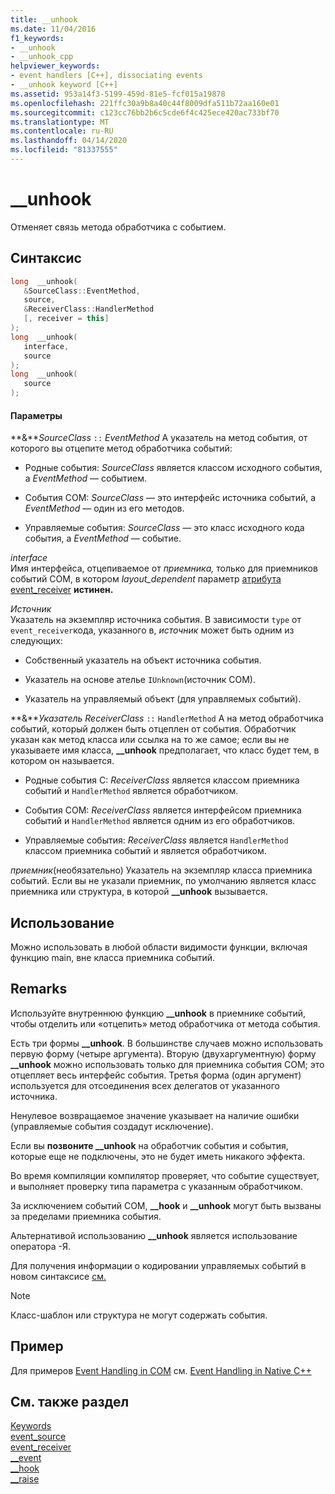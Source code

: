 ```yaml
---
title: __unhook
ms.date: 11/04/2016
f1_keywords:
- __unhook
- __unhook_cpp
helpviewer_keywords:
- event handlers [C++], dissociating events
- __unhook keyword [C++]
ms.assetid: 953a14f3-5199-459d-81e5-fcf015a19878
ms.openlocfilehash: 221ffc30a9b8a40c44f8009dfa511b72aa160e01
ms.sourcegitcommit: c123cc76bb2b6c5cde6f4c425ece420ac733bf70
ms.translationtype: MT
ms.contentlocale: ru-RU
ms.lasthandoff: 04/14/2020
ms.locfileid: "81337555"
---
```

# <a name="__unhook"></a>__unhook

Отменяет связь метода обработчика с событием.

## <a name="syntax"></a>Синтаксис

```cpp
long  __unhook(
   &SourceClass::EventMethod,
   source,
   &ReceiverClass::HandlerMethod
   [, receiver = this]
);
long  __unhook(
   interface,
   source
);
long  __unhook(
   source
);
```

#### <a name="parameters"></a>Параметры

**&***SourceClass* `::` *EventMethod* A указатель на метод события, от которого вы отцепите метод обработчика событий:

- Родные события: *SourceClass* является классом исходного события, а *EventMethod* — событием.

- События COM: *SourceClass* — это интерфейс источника событий, а *EventMethod* — один из его методов.

- Управляемые события: *SourceClass* — это класс исходного кода события, а *EventMethod* — событие.

*interface*<br/>
Имя интерфейса, отцепиваемое от *приемника,* только для приемников событий COM, в котором *layout_dependent* параметр [атрибута event_receiver](../windows/attributes/event-receiver.md) **истинен.**

*Источник*<br/>
Указатель на экземпляр источника события. В зависимости `type` от `event_receiver`кода, указанного в, *источник* может быть одним из следующих:

- Собственный указатель на объект источника события.

- Указатель на основе ателье `IUnknown`(источник COM).

- Указатель на управляемый объект (для управляемых событий).

**&***Указатель ReceiverClass* `::` `HandlerMethod` A на метод обработчика событий, который должен быть отцеплен от события. Обработчик указан как метод класса или ссылка на то же самое; если вы не указываете имя класса, **__unhook** предполагает, что класс будет тем, в котором он называется.

- Родные события C: *ReceiverClass* является классом приемника событий и `HandlerMethod` является обработчиком.

- События COM: *ReceiverClass* является интерфейсом приемника событий и `HandlerMethod` является одним из его обработчиков.

- Управляемые события: *ReceiverClass* является `HandlerMethod` классом приемника событий и является обработчиком.

*приемник*(необязательно) Указатель на экземпляр класса приемника событий. Если вы не указали приемник, по умолчанию является класс приемника или структура, в которой **__unhook** вызывается.

## <a name="usage"></a>Использование

Можно использовать в любой области видимости функции, включая функцию main, вне класса приемника событий.

## <a name="remarks"></a>Remarks

Используйте внутреннюю функцию **__unhook** в приемнике событий, чтобы отделить или «отцепить» метод обработчика от метода события.

Есть три формы **__unhook**. В большинстве случаев можно использовать первую форму (четыре аргумента). Вторую (двухаргументную) форму **__unhook** можно использовать только для приемника события COM; это отцепляет весь интерфейс события. Третья форма (один аргумент) используется для отсоединения всех делегатов от указанного источника.

Ненулевое возвращаемое значение указывает на наличие ошибки (управляемые события создадут исключение).

Если вы **позвоните __unhook** на обработчик события и события, которые еще не подключены, это не будет иметь никакого эффекта.

Во время компиляции компилятор проверяет, что событие существует, и выполняет проверку типа параметра с указанным обработчиком.

За исключением событий COM, **__hook** и **__unhook** могут быть вызваны за пределами приемника события.

Альтернативой использованию **__unhook** является использование оператора -Я.

Для получения информации о кодировании управляемых событий в новом синтаксисе [см.](../extensions/event-cpp-component-extensions.md)

> [!NOTE]
> Класс-шаблон или структура не могут содержать события.

## <a name="example"></a>Пример

Для примеров [Event Handling in COM](../cpp/event-handling-in-com.md) см. [Event Handling in Native C++](../cpp/event-handling-in-native-cpp.md)

## <a name="see-also"></a>См. также раздел

[Keywords](../cpp/keywords-cpp.md)<br/>
[event_source](../windows/attributes/event-source.md)<br/>
[event_receiver](../windows/attributes/event-receiver.md)<br/>
[__event](../cpp/event.md)<br/>
[__hook](../cpp/hook.md)<br/>
[__raise](../cpp/raise.md)
